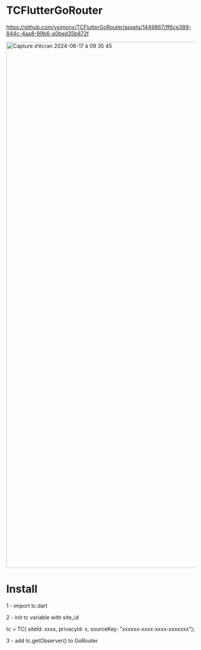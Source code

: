 # TCFlutterGoRouter 


https://github.com/ysimonx/TCFlutterGoRouter/assets/1449867/ff6ce389-844c-4aa8-99b6-a0bed35b872f



<img width="1401" alt="Capture d’écran 2024-06-17 à 09 35 45" src="https://github.com/ysimonx/TCFlutterGoRouter/assets/1449867/56e4fc71-d07f-4197-aa81-a9f939fdcdee">


# Install

1 - import tc.dart



2 - init tc variable with site_id

tc = TC(
      siteId: xxxx,
      privacyId: x,
      sourceKey: "xxxxxx-xxxx-xxxx-xxxxxxx");


3 - add tc.getObserver() to GoRouter

